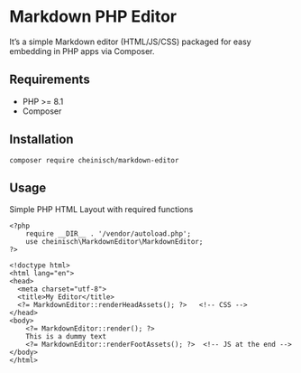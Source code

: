 # Markdown PHP Editor

It’s a simple Markdown editor (HTML/JS/CSS) packaged for easy embedding in PHP apps via Composer.

## Requirements

* PHP >= 8.1
* Composer

## Installation

`composer require cheinisch/markdown-editor`

## Usage

Simple PHP HTML Layout with required functions
```
<?php
    require __DIR__ . '/vendor/autoload.php';
    use cheinisch\MarkdownEditor\MarkdownEditor;
?>

<!doctype html>
<html lang="en">
<head>
  <meta charset="utf-8">
  <title>My Editor</title>
  <?= MarkdownEditor::renderHeadAssets(); ?>   <!-- CSS -->
</head>
<body>
    <?= MarkdownEditor::render(); ?>   
    This is a dummy text
    <?= MarkdownEditor::renderFootAssets(); ?>  <!-- JS at the end -->
</body>
</html>
```
